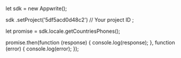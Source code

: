 let sdk = new Appwrite();

sdk
    .setProject('5df5acd0d48c2') // Your project ID
;

let promise = sdk.locale.getCountriesPhones();

promise.then(function (response) {
    console.log(response);
}, function (error) {
    console.log(error);
});